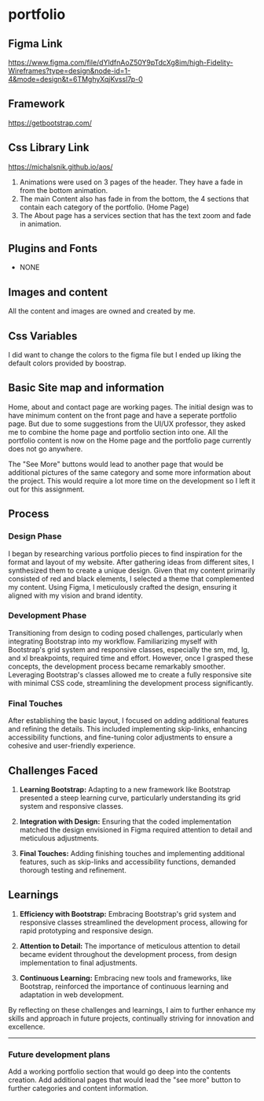 # portfolio

## Figma Link
https://www.figma.com/file/dYldfnAoZ50Y9pTdcXg8im/high-Fidelity-Wireframes?type=design&node-id=1-4&mode=design&t=6TMghyXqjKvssl7p-0

## Framework
https://getbootstrap.com/

## Css Library Link
https://michalsnik.github.io/aos/

1. Animations were used on 3 pages of the header. They have a fade in from the bottom animation.
2. The main Content also has fade in from the bottom, the 4 sections that contain each category of the portfolio. (Home Page)
3. The About page has a services section that has the text zoom and fade in animation.

## Plugins and Fonts
- NONE

## Images and content
All the content and images are owned and created by me.

## Css Variables
I did want to change the colors to the figma file but I ended up liking the default colors provided by boostrap. 

## Basic Site map and information
Home, about and contact page are working pages. The initial design was to have minimum content on the front page and have a seperate portfolio page. But due to some suggestions from the UI/UX professor, they asked me to combine the home page and portfolio section into one. All the portfolio content is now on the Home page and the portfolio page currently does not go anywhere. 

The "See More" buttons would lead to another page that would be additional pictures of the same category and some more information about the project. This would require a lot more time on the development so I left it out for this assignment.

## Process

### Design Phase
I began by researching various portfolio pieces to find inspiration for the format and layout of my website. After gathering ideas from different sites, I synthesized them to create a unique design. Given that my content primarily consisted of red and black elements, I selected a theme that complemented my content. Using Figma, I meticulously crafted the design, ensuring it aligned with my vision and brand identity.

### Development Phase
Transitioning from design to coding posed challenges, particularly when integrating Bootstrap into my workflow. Familiarizing myself with Bootstrap's grid system and responsive classes, especially the sm, md, lg, and xl breakpoints, required time and effort. However, once I grasped these concepts, the development process became remarkably smoother. Leveraging Bootstrap's classes allowed me to create a fully responsive site with minimal CSS code, streamlining the development process significantly.

### Final Touches
After establishing the basic layout, I focused on adding additional features and refining the details. This included implementing skip-links, enhancing accessibility functions, and fine-tuning color adjustments to ensure a cohesive and user-friendly experience.

## Challenges Faced

1. **Learning Bootstrap:** Adapting to a new framework like Bootstrap presented a steep learning curve, particularly understanding its grid system and responsive classes.
   
2. **Integration with Design:** Ensuring that the coded implementation matched the design envisioned in Figma required attention to detail and meticulous adjustments.

3. **Final Touches:** Adding finishing touches and implementing additional features, such as skip-links and accessibility functions, demanded thorough testing and refinement.

## Learnings

1. **Efficiency with Bootstrap:** Embracing Bootstrap's grid system and responsive classes streamlined the development process, allowing for rapid prototyping and responsive design.

2. **Attention to Detail:** The importance of meticulous attention to detail became evident throughout the development process, from design implementation to final adjustments.

3. **Continuous Learning:** Embracing new tools and frameworks, like Bootstrap, reinforced the importance of continuous learning and adaptation in web development.

By reflecting on these challenges and learnings, I aim to further enhance my skills and approach in future projects, continually striving for innovation and excellence.

---

### Future development plans
Add a working portfolio section that would go deep into the contents creation.
Add additional pages that would lead the "see more" button to further categories and content information.